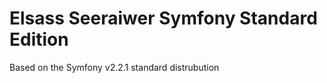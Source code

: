 Elsass Seeraiwer Symfony Standard Edition
========================

Based on the Symfony v2.2.1 standard distrubution